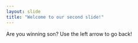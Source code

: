 ```yaml
---
layout: slide
title: "Welcome to our second slide!"
---
```

Are you winning son?
Use the left arrow to go back!
